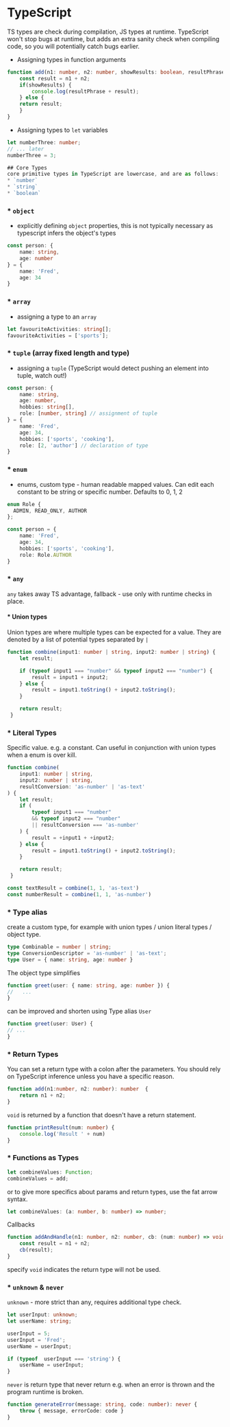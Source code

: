 # TypeScript

TS types are check during compilation, JS types at runtime. TypeScript won't stop bugs at runtime, but adds an extra sanity check when compiling code, so you will potentially catch bugs earlier.

* Assigning types in function arguments

```typescript
function add(n1: number, n2: number, showResults: boolean, resultPhrase: string) {
    const result = n1 + n2;
    if(showResults) {
        console.log(resultPhrase + result);
    } else {
    return result;
    }
}
```

* Assigning types to `let` variables

```typescript
let numberThree: number;
// ... later
numberThree = 3;

## Core Types
core primitive types in TypeScript are lowercase, and are as follows:
* `number`
* `string`
* `boolean`

```
### * `object`

* explicitly defining `object` properties, this is not typically necessary as typescript infers the object's types
```typescript
const person: {
    name: string,
    age: number
} = {
    name: 'Fred',
    age: 34
}
```
### * `array`
* assigning a type to an `array`

```typescript
let favouriteActivities: string[];
favouriteActivities = ['sports'];
```

### * `tuple` (array fixed length and type)
* assigning a `tuple` (TypeScript would detect pushing an element into tuple, watch out!)

```typescript
const person: {
    name: string,
    age: number,
    hobbies: string[],
    role: [number, string] // assignment of tuple
} = {
    name: 'Fred',
    age: 34,
    hobbies: ['sports', 'cooking'],
    role: [2, 'author'] // declaration of type
}
```
### * `enum`

* enums, custom type - human readable mapped values. Can edit each constant to be string or specific number. Defaults to 0, 1, 2
```typescript
enum Role {
  ADMIN, READ_ONLY, AUTHOR
};

const person = {
    name: 'Fred',
    age: 34,
    hobbies: ['sports', 'cooking'],
    role: Role.AUTHOR
}
```
### * `any` 
`any` takes away TS advantage, fallback - use only with runtime checks in place.

#### * Union types

Union types are where multiple types can be expected for a value. They are denoted by a list of potential types separated by `|` 

```typescript
function combine(input1: number | string, input2: number | string) {
    let result;

    if (typeof input1 === "number" && typeof input2 === "number") {
        result = input1 + input2;
    } else {
        result = input1.toString() + input2.toString();
    }

    return result;
 }
```

### * Literal Types
Specific value. e.g. a constant. Can useful in conjunction with union types when a enum is over kill.

```typescript
function combine(
    input1: number | string,
    input2: number | string,
    resultConversion: 'as-number' | 'as-text'
) {
    let result;
    if (
        typeof input1 === "number"
        && typeof input2 === "number"
        || resultConversion === 'as-number'
    ) {
        result = +input1 + +input2;
    } else {
        result = input1.toString() + input2.toString();
    }

    return result;
 }

const textResult = combine(1, 1, 'as-text')
const numberResult = combine(1, 1, 'as-number')

```

### * Type alias
create a custom type, for example with union types / union literal types / object type.
```typescript
type Combinable = number | string;
type ConversionDescriptor = 'as-number' | 'as-text';
type User = { name: string, age: number }
```
The object type simplifies
```typescript
function greet(user: { name: string, age: number }) {
//   ...
}
```
can be improved and shorten using Type alias `User`
```typescript
function greet(user: User) {
// ...
}
```
### * Return Types
You can set a return type with a colon after the parameters. You should rely on TypeScript inference unless you have a specific reason.

````typescript
function add(n1:number, n2: number): number  {
    return n1 + n2;
}
````

`void` is returned by a function that doesn't have a return statement.

```typescript
function printResult(num: number) {
    console.log('Result ' + num)
}
```

### * Functions as Types

```typescript
let combineValues: Function;
combineValues = add;
```
or to give more specifics about params and return types, use the fat arrow syntax.
```typescript
let combineValues: (a: number, b: number) => number;
```
Callbacks
```typescript
function addAndHandle(n1: number, n2: number, cb: (num: number) => void) {
    const result = n1 + n2;
    cb(result);
}
```
specify `void` indicates the return type will not be used.

### * `unknown` & `never`
`unknown` - more strict than any, requires additional type check.
```typescript
let userInput: unknown;
let userName: string;

userInput = 5;
userInput = 'Fred';
userName = userInput;

if (typeof  userInput === 'string') {
    userName = userInput;
}
```
`never` is return type that never return e.g. when an error is thrown and the program runtime is broken.
```typescript
function generateError(message: string, code: number): never {
    throw { message, errorCode: code }
}
```
